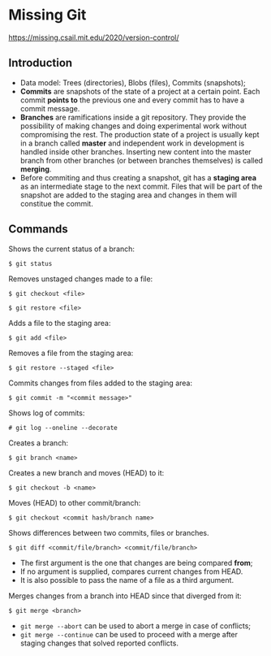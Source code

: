 # Missing Git
https://missing.csail.mit.edu/2020/version-control/

## Introduction

* Data model: Trees (directories), Blobs (files), Commits (snapshots);
* <b>Commits</b> are snapshots of the state of a project at a certain point. Each commit <b>points to</b> the previous one and every commit has to have a commit message.
* <b>Branches</b> are ramifications inside a git repository. They provide the possibility of making changes and doing experimental work without compromising the rest. The production state of a project is usually kept in a branch called <b>master</b> and independent work in development is handled inside other branches. Inserting new content into the master branch from other branches (or between branches themselves) is called <b>merging</b>.
* Before commiting and thus creating a snapshot, git has a <b>staging area</b> as an intermediate stage to the next commit. Files that will be part of the snapshot are added to the staging area and changes in them will constitue the commit.

## Commands

Shows the current status of a branch:
```
$ git status
```

Removes unstaged changes made to a file:
```
$ git checkout <file>
```
```
$ git restore <file>
```

Adds a file to the staging area:
```
$ git add <file>
```

Removes a file from the staging area:
```
$ git restore --staged <file>
```

Commits changes from files added to the staging area:
```
$ git commit -m "<commit message>"
```

Shows log of commits:
```
# git log --oneline --decorate
```

Creates a branch:
```
$ git branch <name>
```

Creates a new branch and moves (HEAD) to it:
```
$ git checkout -b <name>
```

Moves (HEAD) to other commit/branch:
```
$ git checkout <commit hash/branch name>
```

Shows differences between two commits, files or branches.

```
$ git diff <commit/file/branch> <commit/file/branch>
```

* The first argument is the one that changes are being compared <b>from</b>;
* If no argument is supplied, compares current changes from HEAD.
* It is also possible to pass the name of a file as a third argument.

Merges changes from a branch into HEAD since that diverged from it:

```
$ git merge <branch>
```

* `git merge --abort` can be used to abort a merge in case of conflicts;
* `git merge --continue` can be used to proceed with a merge after staging changes that solved reported conflicts.
